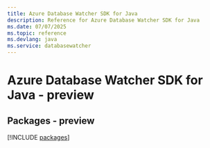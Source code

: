 ```yaml
---
title: Azure Database Watcher SDK for Java
description: Reference for Azure Database Watcher SDK for Java
ms.date: 07/07/2025
ms.topic: reference
ms.devlang: java
ms.service: databasewatcher
---
```

# Azure Database Watcher SDK for Java - preview
## Packages - preview
[!INCLUDE [packages](database-watcher-index.md)]